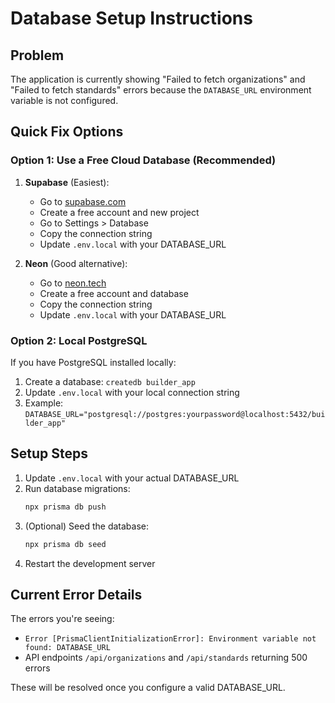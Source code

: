 # Database Setup Instructions

## Problem

The application is currently showing "Failed to fetch organizations" and "Failed to fetch standards" errors because the `DATABASE_URL` environment variable is not configured.

## Quick Fix Options

### Option 1: Use a Free Cloud Database (Recommended)

1. **Supabase** (Easiest):

   - Go to [supabase.com](https://supabase.com)
   - Create a free account and new project
   - Go to Settings > Database
   - Copy the connection string
   - Update `.env.local` with your DATABASE_URL

2. **Neon** (Good alternative):
   - Go to [neon.tech](https://neon.tech)
   - Create a free account and database
   - Copy the connection string
   - Update `.env.local` with your DATABASE_URL

### Option 2: Local PostgreSQL

If you have PostgreSQL installed locally:

1. Create a database: `createdb builder_app`
2. Update `.env.local` with your local connection string
3. Example: `DATABASE_URL="postgresql://postgres:yourpassword@localhost:5432/builder_app"`

## Setup Steps

1. Update `.env.local` with your actual DATABASE_URL
2. Run database migrations:
   ```bash
   npx prisma db push
   ```
3. (Optional) Seed the database:
   ```bash
   npx prisma db seed
   ```
4. Restart the development server

## Current Error Details

The errors you're seeing:

- `Error [PrismaClientInitializationError]: Environment variable not found: DATABASE_URL`
- API endpoints `/api/organizations` and `/api/standards` returning 500 errors

These will be resolved once you configure a valid DATABASE_URL.
